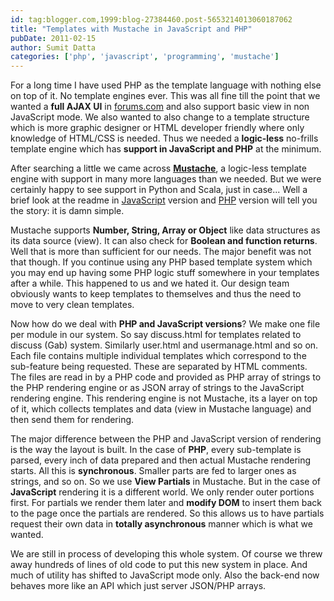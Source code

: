 ```yaml
---
id: tag:blogger.com,1999:blog-27384460.post-5653214013060187062
title: "Templates with Mustache in JavaScript and PHP"
pubDate: 2011-02-15
author: Sumit Datta
categories: ['php', 'javascript', 'programming', 'mustache']
---
```


For a long time I have used PHP as the template language with nothing else on top of it. No template engines ever. This was all fine till the point that we wanted a **full AJAX UI** in [forums.com](http://forums.com) and also support basic view in non JavaScript mode. We also wanted to also change to a template structure which is more graphic designer or HTML developer friendly where only knowledge of HTML/CSS is needed. Thus we needed a **logic-less** no-frills template engine which has **support in JavaScript and PHP** at the minimum.

After searching a little we came across [**Mustache**](http://mustache.github.com), a logic-less template engine with support in many more languages than we needed. But we were certainly happy to see support in Python and Scala, just in case... Well a brief look at the readme in [JavaScript](https://github.com/janl/mustache.js) version and [PHP](https://github.com/janl/mustache.js) version will tell you the story: it is damn simple.

Mustache supports **Number, String, Array or Object** like data structures as its data source (view). It can also check for **Boolean and function returns**. Well that is more than sufficient for our needs. The major benefit was not that though. If you continue using any PHP based template system which you may end up having some PHP logic stuff somewhere in your templates after a while. This happened to us and we hated it. Our design team obviously wants to keep templates to themselves and thus the need to move to very clean templates.

Now how do we deal with **PHP and JavaScript versions**? We make one file per module in our system. So say discuss.html for templates related to discuss (Gab) system. Similarly user.html and usermanage.html and so on. Each file contains multiple individual templates which correspond to the sub-feature being requested. These are separated by HTML comments. The files are read in by a PHP code and provided as PHP array of strings to the PHP rendering engine or as JSON array of strings to the JavaScript rendering engine. This rendering engine is not Mustache, its a layer on top of it, which collects templates and data (view in Mustache language) and then send them for rendering.

The major difference between the PHP and JavaScript version of rendering is the way the layout is built. In the case of **PHP**, every sub-template is parsed, every inch of data prepared and then actual Mustache rendering starts. All this is **synchronous**. Smaller parts are fed to larger ones as strings, and so on. So we use **View Partials** in Mustache. But in the case of **JavaScript** rendering it is a different world. We only render outer portions first. For partials we render them later and **modify DOM** to insert them back to the page once the partials are rendered. So this allows us to have partials request their own data in **totally asynchronous** manner which is what we wanted.

We are still in process of developing this whole system. Of course we threw away hundreds of lines of old code to put this new system in place. And much of utility has shifted to JavaScript mode only. Also the back-end now behaves more like an API which just server JSON/PHP arrays.